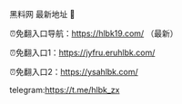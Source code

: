 黑料网 最新地址 👋

⏰免翻入口导航：https://hlbk19.com/ （最新）

⏰免翻入口1：https://jyfru.eruhlbk.com/

⏰免翻入口2：https://ysahlbk.com/

telegram:https://t.me/hlbk_zx
